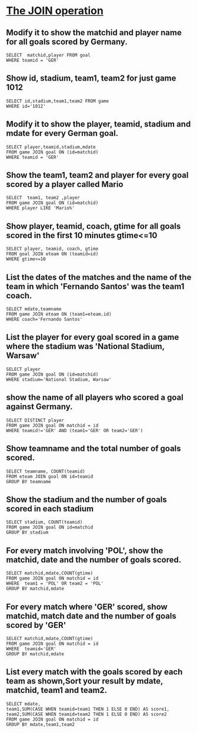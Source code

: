 # [The JOIN operation](https://sqlzoo.net/wiki/The_JOIN_operation)

## Modify it to show the matchid and player name for all goals scored by Germany. 

    SELECT  matchid,player FROM goal 
    WHERE teamid = 'GER'

## Show id, stadium, team1, team2 for just game 1012

    SELECT id,stadium,team1,team2 FROM game
    WHERE id='1012'
    
## Modify it to show the player, teamid, stadium and mdate for every German goal.

    SELECT player,teamid,stadium,mdate
    FROM game JOIN goal ON (id=matchid)
    WHERE teamid = 'GER'
    
## Show the team1, team2 and player for every goal scored by a player called Mario    

    SELECT  team1, team2 ,player
    FROM game JOIN goal ON (id=matchid)
    WHERE player LIKE 'Mario%'

## Show player, teamid, coach, gtime for all goals scored in the first 10 minutes gtime<=10

    SELECT player, teamid, coach, gtime
    FROM goal JOIN eteam ON (teamid=id)
    WHERE gtime<=10
    
## List the dates of the matches and the name of the team in which 'Fernando Santos' was the team1 coach.

    SELECT mdate,teamname
    FROM game JOIN eteam ON (team1=eteam.id)
    WHERE coach='Fernando Santos' 
    
## List the player for every goal scored in a game where the stadium was 'National Stadium, Warsaw'

    SELECT player
    FROM game JOIN goal ON (id=matchid)
    WHERE stadium='National Stadium, Warsaw'
    
## show the name of all players who scored a goal against Germany.

    SELECT DISTINCT player
    FROM game JOIN goal ON matchid = id 
    WHERE teamid!='GER' AND (team1='GER' OR team2='GER')
    
## Show teamname and the total number of goals scored.

    SELECT teamname, COUNT(teamid)
    FROM eteam JOIN goal ON id=teamid
    GROUP BY teamname
    
## Show the stadium and the number of goals scored in each stadium

    SELECT stadium, COUNT(teamid)
    FROM game JOIN goal ON id=matchid
    GROUP BY stadium
    
## For every match involving 'POL', show the matchid, date and the number of goals scored.

    SELECT matchid,mdate,COUNT(gtime)
    FROM game JOIN goal ON matchid = id 
    WHERE  team1 = 'POL' OR team2 = 'POL'
    GROUP BY matchid,mdate
    
 ## For every match where 'GER' scored, show matchid, match date and the number of goals scored by 'GER'
 
    SELECT matchid,mdate,COUNT(gtime)
    FROM game JOIN goal ON matchid = id 
    WHERE  teamid='GER'
    GROUP BY matchid,mdate
 
## List every match with the goals scored by each team as shown,Sort your result by mdate, matchid, team1 and team2.

    SELECT mdate,
    team1,SUM(CASE WHEN teamid=team1 THEN 1 ELSE 0 END) AS score1,
    team2,SUM(CASE WHEN teamid=team2 THEN 1 ELSE 0 END) AS score2
    FROM game JOIN goal ON matchid = id
    GROUP BY mdate,team1,team2
    
